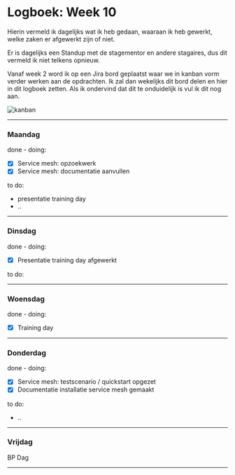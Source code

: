 # Logboek: Week 10

Hierin vermeld ik dagelijks wat ik heb gedaan, waaraan ik heb gewerkt, welke zaken er afgewerkt zijn of niet.

Er is dagelijks een Standup met de stagementor en andere stagaires, dus dit vermeld ik niet telkens opnieuw.

Vanaf week 2 word ik op een Jira bord geplaatst waar we in kanban vorm verder werken aan de opdrachten. Ik zal dan wekelijks dit bord delen en hier in dit logboek zetten. Als ik ondervind dat dit te onduidelijk is vul ik dit nog aan.

![kanban](img/kanban-w10.jpg)

---

### **Maandag**

done - doing:

- [x] Service mesh: opzoekwerk
- [x] Service mesh: documentatie aanvullen

to do:

- presentatie training day
- ..

---

### **Dinsdag**

done - doing:

- [x] Presentatie training day afgewerkt

to do:

---

### **Woensdag**

done - doing:

- [x] Training day

---

### **Donderdag**

done - doing:

- [x] Service mesh: testscenario / quickstart opgezet
- [x] Documentatie installatie service mesh gemaakt

to do:

- ..

---

### **Vrijdag**

BP Dag

---
